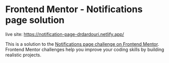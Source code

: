 # Frontend Mentor - Notifications page solution

live site: https://notification-page-drdardouri.netlify.app/  

This is a solution to the [Notifications page challenge on Frontend Mentor](https://www.frontendmentor.io/challenges/notifications-page-DqK5QAmKbC). Frontend Mentor challenges help you improve your coding skills by building realistic projects. 

